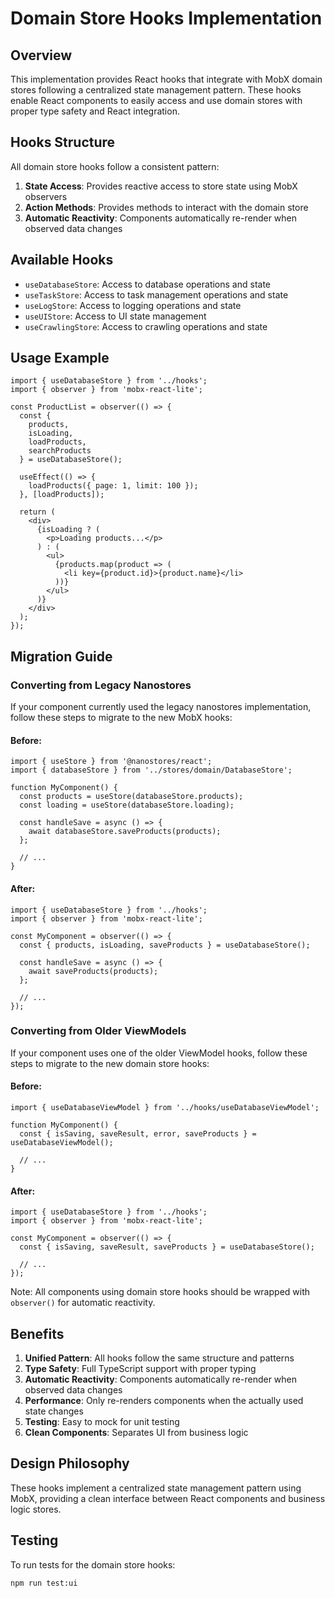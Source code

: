 # Domain Store Hooks Implementation

## Overview

This implementation provides React hooks that integrate with MobX domain stores following a centralized state management pattern. These hooks enable React components to easily access and use domain stores with proper type safety and React integration.

## Hooks Structure

All domain store hooks follow a consistent pattern:

1. **State Access**: Provides reactive access to store state using MobX observers
2. **Action Methods**: Provides methods to interact with the domain store
3. **Automatic Reactivity**: Components automatically re-render when observed data changes

## Available Hooks

- `useDatabaseStore`: Access to database operations and state
- `useTaskStore`: Access to task management operations and state
- `useLogStore`: Access to logging operations and state
- `useUIStore`: Access to UI state management
- `useCrawlingStore`: Access to crawling operations and state

## Usage Example

```tsx
import { useDatabaseStore } from '../hooks';
import { observer } from 'mobx-react-lite';

const ProductList = observer(() => {
  const { 
    products, 
    isLoading, 
    loadProducts, 
    searchProducts 
  } = useDatabaseStore();
  
  useEffect(() => {
    loadProducts({ page: 1, limit: 100 });
  }, [loadProducts]);
  
  return (
    <div>
      {isLoading ? (
        <p>Loading products...</p>
      ) : (
        <ul>
          {products.map(product => (
            <li key={product.id}>{product.name}</li>
          ))}
        </ul>
      )}
    </div>
  );
});
```

## Migration Guide

### Converting from Legacy Nanostores

If your component currently used the legacy nanostores implementation, follow these steps to migrate to the new MobX hooks:

#### Before:

```tsx
import { useStore } from '@nanostores/react';
import { databaseStore } from '../stores/domain/DatabaseStore';

function MyComponent() {
  const products = useStore(databaseStore.products);
  const loading = useStore(databaseStore.loading);
  
  const handleSave = async () => {
    await databaseStore.saveProducts(products);
  };
  
  // ...
}
```

#### After:

```tsx
import { useDatabaseStore } from '../hooks';
import { observer } from 'mobx-react-lite';

const MyComponent = observer(() => {
  const { products, isLoading, saveProducts } = useDatabaseStore();
  
  const handleSave = async () => {
    await saveProducts(products);
  };
  
  // ...
});
```

### Converting from Older ViewModels

If your component uses one of the older ViewModel hooks, follow these steps to migrate to the new domain store hooks:

#### Before:

```tsx
import { useDatabaseViewModel } from '../hooks/useDatabaseViewModel';

function MyComponent() {
  const { isSaving, saveResult, error, saveProducts } = useDatabaseViewModel();
  
  // ...
}
```

#### After:

```tsx
import { useDatabaseStore } from '../hooks';
import { observer } from 'mobx-react-lite';

const MyComponent = observer(() => {
  const { isSaving, saveResult, saveProducts } = useDatabaseStore();
  
  // ...
});
```

Note: All components using domain store hooks should be wrapped with `observer()` for automatic reactivity.

## Benefits

1. **Unified Pattern**: All hooks follow the same structure and patterns
2. **Type Safety**: Full TypeScript support with proper typing
3. **Automatic Reactivity**: Components automatically re-render when observed data changes
4. **Performance**: Only re-renders components when the actually used state changes
5. **Testing**: Easy to mock for unit testing
6. **Clean Components**: Separates UI from business logic

## Design Philosophy

These hooks implement a centralized state management pattern using MobX, providing a clean interface between React components and business logic stores.

## Testing

To run tests for the domain store hooks:

```bash
npm run test:ui
```

